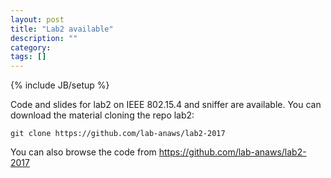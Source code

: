 ```yaml
---
layout: post
title: "Lab2 available"
description: ""
category: 
tags: []
---
```

{% include JB/setup %}

Code and slides for lab2 on IEEE 802.15.4 and sniffer are available.
You can download the material cloning the repo lab2:
```
git clone https://github.com/lab-anaws/lab2-2017
```

You can also browse the code from  <https://github.com/lab-anaws/lab2-2017>

